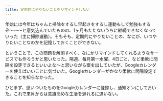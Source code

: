 ```yaml
---
title: 定期的にやりたいことをリマインドしたい
---
```


年始には今年はちゃんと掃除をするし早起きをするし運動もして勉強もするぞ〜〜〜と意気込んでいたものの、1ヶ月もたたないうちに継続できなくなっていった（主に掃除運動）。そもそも、定期的にやりたいことの、なにが、いつやりたいことなのかを記憶しておくことができない。

ということで、この問題を解消すべく、なにかリマインドしてくれるようなサービスでも作ろうかと思いたった。隔週、毎月第一水曜、4日ごと、など柔軟に間隔を設定できるといいよな〜と思いながら案を出していたが、Googleカレンダーを使えばいいことに気づいた。Googleカレンダーがかなり柔軟に間隔設定できることを知らなかった。

ひとまず、思いついたものをGoogleカレンダーに登録し、通知オンにしておいた。これで来月からは意識高めな生活を遅れるに違いない。
